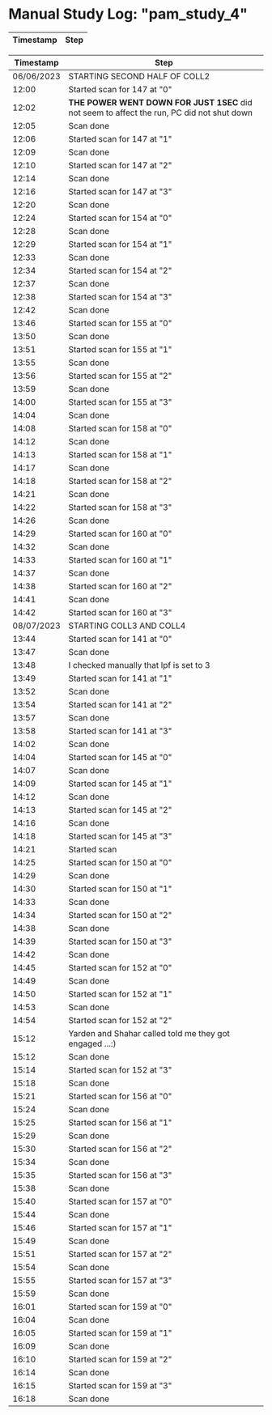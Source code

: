 # Manual Study Log: "pam_study_4"

Timestamp | Step
--- | ---

<!-- YOUR PART HERE PAM -->

<!-- MY PART I PASTED BELOW -->

Timestamp | Step
--- | ---
06/06/2023 | STARTING SECOND HALF OF COLL2
12:00 | Started scan for 147 at "0"
12:02 | **THE POWER WENT DOWN FOR JUST 1SEC** did not seem to affect the run, PC did not shut down
12:05 | Scan done
12:06 | Started scan for 147 at "1"
12:09 | Scan done 
12:10 | Started scan for 147 at "2"
12:14 | Scan done
12:16 | Started scan for 147 at "3"
12:20 | Scan done
12:24 | Started scan for 154 at "0"
12:28 | Scan done
12:29 | Started scan for 154 at "1"
12:33 | Scan done
12:34 | Started scan for 154 at "2"
12:37 | Scan done
12:38 | Started scan for 154 at "3"
12:42 | Scan done
13:46 | Started scan for 155 at "0"
13:50 | Scan done
13:51 | Started scan for 155 at "1"
13:55 | Scan done
13:56 | Started scan for 155 at "2"
13:59 | Scan done
14:00 | Started scan for 155 at "3"
14:04 | Scan done
14:08 | Started scan for 158 at "0"
14:12 | Scan done
14:13 | Started scan for 158 at "1"
14:17 | Scan done
14:18 | Started scan for 158 at "2"
14:21 | Scan done
14:22 | Started scan for 158 at "3"
14:26 | Scan done
14:29 | Started scan for 160 at "0"
14:32 | Scan done
14:33 | Started scan for 160 at "1"
14:37 | Scan done
14:38 | Started scan for 160 at "2"
14:41 | Scan done
14:42 | Started scan for 160 at "3"
08/07/2023 | STARTING COLL3 AND COLL4
13:44 | Started scan for 141 at "0"
13:47 | Scan done
13:48 |  I checked manually that lpf is set to 3
13:49 | Started scan for 141 at "1"
13:52 | Scan done
13:54 | Started scan for 141 at "2"
13:57 | Scan done
13:58 | Started scan for 141 at "3"
14:02 | Scan done
14:04 | Started scan for 145 at "0"
14:07 | Scan done
14:09 | Started scan for 145 at "1"
14:12 | Scan done
14:13 | Started scan for 145 at "2"
14:16 | Scan done
14:18 | Started scan for 145 at "3"
14:21 | Started scan
14:25 | Started scan for 150 at "0"
14:29 | Scan done
14:30 | Started scan for 150 at "1"
14:33 | Scan done
14:34 | Started scan for 150 at "2"
14:38 | Scan done
14:39 | Started scan for 150 at "3"
14:42 | Scan done
14:45 | Started scan for 152 at "0"
14:49 | Scan done
14:50 | Started scan for 152 at "1"
14:53 | Scan done
14:54 | Started scan for 152 at "2"
15:12 | Yarden and Shahar called told me they got engaged ...:)
15:12 | Scan done
15:14 | Started scan for 152 at "3"
15:18 | Scan done
15:21 | Started scan for 156 at "0"
15:24 | Scan done
15:25 | Started scan for 156 at "1"
15:29 | Scan done
15:30 | Started scan for 156 at "2"
15:34 | Scan done
15:35 | Started scan for 156 at "3"
15:38 | Scan done
15:40 | Started scan for 157 at "0"
15:44 | Scan done
15:46 | Started scan for 157 at "1"
15:49 | Scan done
15:51 | Started scan for 157 at "2"
15:54 | Scan done
15:55 | Started scan for 157 at "3"
15:59 | Scan done
16:01 | Started scan for 159 at "0"
16:04 | Scan done
16:05 | Started scan for 159 at "1"
16:09 | Scan done
16:10 | Started scan for 159 at "2"
16:14 | Scan done
16:15 | Started scan for 159 at "3"
16:18 | Scan done




 











